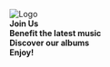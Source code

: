 ![Logo](https://github.com/NasserMamoune/Soundwave/assets/38844418/805d73b1-d382-4e7f-abe4-a35bcf309c2c)  
**Join Us**    
**Benefit the latest music**  
**Discover our albums**   
**Enjoy!**  


